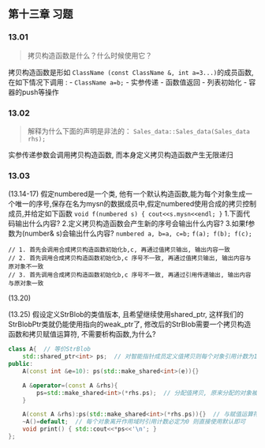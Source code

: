 ## 第十三章 习题
### 13.01
> 拷贝构造函数是什么？什么时候使用它？

拷贝构造函数是形如 `ClassName (const ClassName &, int a=3...)`的成员函数, 在如下情况下调用 : 
	- `ClassName a=b;`
	-  实参传递
	-  函数值返回
	-  列表初始化
	-  容器的push等操作

### 13.02
> 解释为什么下面的声明是非法的：
`Sales_data::Sales_data(Sales_data rhs);`

实参传递参数会调用拷贝构造函数, 而本身定义拷贝构造函数产生无限递归

### 13.03
> 

(13.14-17) 假定numbered是一个类, 他有一个默认构造函数,能为每个对象生成一个唯一的序号,保存在名为mysn的数据成员中,假定numbered使用合成的拷贝控制成员,并给定如下函数
`void f(numbered s) { cout<<s.mysn<<endl; }`
1.下面代码输出什么内容?
2.定义拷贝构造函数会产生新的序号会输出什么内容?
3.如果f参数为(number& s)会输出什么内容?
`numbered a, b=a, c=b;`
`f(a); f(b); f(c);`

```
// 1. 首先会调用合成拷贝构造函数初始化b,c, 再通过值拷贝输出, 输出内容一致
// 2. 首先调用合成拷贝构造函数初始化b,c 序号不一致, 再通过值拷贝输出, 输出内容与原对象不一致
// 3. 首先调用合成拷贝构造函数初始化b,c 序号不一致, 再通过引用传递输出, 输出内容与原对象一致
```
(13.20)

(13.25) 假设定义StrBlob的类值版本, 且希望继续使用shared_ptr, 这样我们的StrBlobPtr类就仍能使用指向的weak_ptr了, 修改后的StrBlob需要一个拷贝构造函数和拷贝赋值运算符, 不需要析构函数,为什么?
```c++
class A{  // 等价StrBlob
	std::shared_ptr<int> ps;  // 对智能指针成员定义值拷贝则每个对象引用计数为1
public:
	A(const int &e=10): ps(std::make_shared<int>(e)){}

	A &operator=(const A &rhs){
		ps=std::make_shared<int>(*rhs.ps);  // 分配值拷贝, 原来分配的对象被销毁
	}

	A(const A &rhs):ps(std::make_shared<int>(*rhs.ps)){}  // 与赋值运算符类似
	~A()=default;  // 每个对象离开作用域时引用计数必定为0 则直接使用默认即可	
	void print() { std::cout<<*ps<<'\n'; }
};

```
